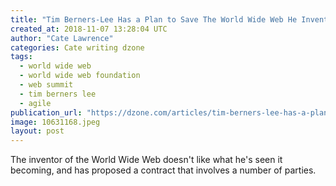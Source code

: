 ```yaml
---
title: "Tim Berners-Lee Has a Plan to Save The World Wide Web He Invented"
created_at: 2018-11-07 13:28:04 UTC
author: "Cate Lawrence"
categories: Cate writing dzone
tags: 
  - world wide web
  - world wide web foundation
  - web summit
  - tim berners lee
  - agile
publication_url: "https://dzone.com/articles/tim-berners-lee-has-a-plan-to-save-the-world-wide"
image: 10631168.jpeg
layout: post
---
```

The inventor of the World Wide Web doesn't like what he's seen it becoming, and has proposed a contract that involves a number of parties.

